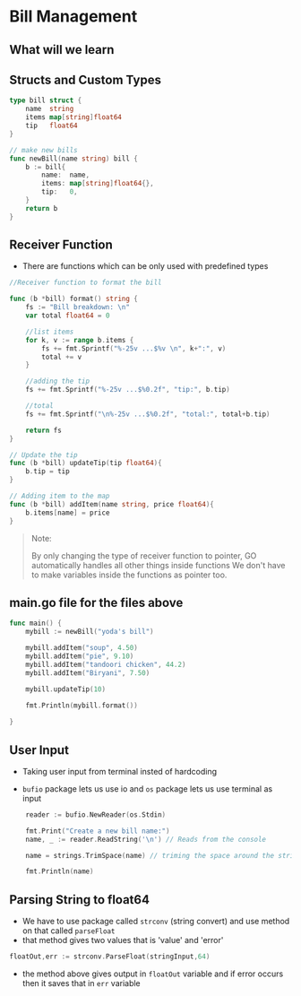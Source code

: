 # Bill Management

## What will we learn 

## Structs and Custom Types

```go
type bill struct {
	name  string
	items map[string]float64
	tip   float64
}

// make new bills
func newBill(name string) bill {
	b := bill{
		name:  name,
		items: map[string]float64{},
		tip:   0,
	}
	return b
}

```
## Receiver Function

- There are functions which can be only used with predefined types

```go
//Receiver function to format the bill

func (b *bill) format() string {
	fs := "Bill breakdown: \n"
	var total float64 = 0

	//list items
	for k, v := range b.items {
		fs += fmt.Sprintf("%-25v ...$%v \n", k+":", v)
		total += v
	}

    //adding the tip
    fs += fmt.Sprintf("%-25v ...$%0.2f", "tip:", b.tip)

	//total
    fs += fmt.Sprintf("\n%-25v ...$%0.2f", "total:", total+b.tip)

    return fs
}

// Update the tip
func (b *bill) updateTip(tip float64){
    b.tip = tip
}

// Adding item to the map
func (b *bill) addItem(name string, price float64){
    b.items[name] = price
}
```

> Note:
>
> By only changing the type of receiver function to pointer, GO automatically handles all other things inside functions
> We don't have to make variables inside the functions as pointer too.

## main.go file for the files above

```go
func main() {
    mybill := newBill("yoda's bill")

    mybill.addItem("soup", 4.50) 
    mybill.addItem("pie", 9.10)
    mybill.addItem("tandoori chicken", 44.2)
    mybill.addItem("Biryani", 7.50)

    mybill.updateTip(10)

    fmt.Println(mybill.format())
    
}
```

## User Input

- Taking user input from terminal insted of hardcoding

- `bufio` package lets us use io and `os` package lets us use terminal as input

```go 
    reader := bufio.NewReader(os.Stdin)

    fmt.Print("Create a new bill name:") 
    name, _ := reader.ReadString('\n') // Reads from the console

    name = strings.TrimSpace(name) // triming the space around the string

    fmt.Println(name)

```

## Parsing String to float64

- We have to use package called `strconv` (string convert) and use method on that called `parseFloat`
- that method gives two values that is 'value' and 'error'

```go
floatOut,err := strconv.ParseFloat(stringInput,64)  
```

- the method above gives output in `floatOut` variable and if error occurs then it saves that in `err` variable



